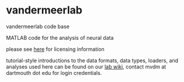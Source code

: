 vandermeerlab
=============

vandermeerlab code base

MATLAB code for the analysis of neural data

please see [here](https://github.com/mvdm/vandermeerlab/blob/master/LICENSE.md) for licensing information

tutorial-style introductions to the data formats, data types, loaders,
and analyses used here can be found on our
[lab wiki](http://ctnsrv.uwaterloo.ca/vandermeerlab/), contact mvdm at
dartmouth dot edu for login credentials.


